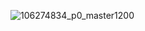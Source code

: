 ![106274834_p0_master1200](https://github.com/Ayakaaaaa99/ayaka/assets/155432092/02c4bee5-b1dd-46da-8d0c-4a76ac36ee43)
